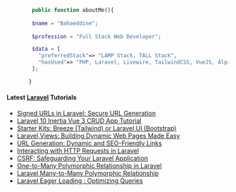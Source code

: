 ```php
        public function aboutMe(){  
        
        $name = "Bahaeddine";
        
        $profession = "Full Stack Web Developer";

        $data = [
          "preferredStack"=> "LAMP Stack, TALL Stack",
          "hasUsed"=> "PHP, Laravel, Livewire, TailwindCSS, VueJS, AlpineJS"
        ];

       }
```
#### Latest [Laravel](https://aliendev.org) Tutorials

- [Signed URLs in Laravel: Secure URL Generation](https://aliendev.org/blog/post/signed-urls-in-laravel-secure-url-generation)
- [Laravel 10 Inertia Vue 3 CRUD App Tutorial](https://aliendev.org/blog/post/laravel-10-inertia-vue-3-crud-app-tutorial)
- [Starter Kits: Breeze (Tailwind) or Laravel UI (Bootstrap)](https://aliendev.org/blog/post/starter-kits-breeze-tailwind-or-laravel-ui-bootstrap)
- [Laravel Views: Building Dynamic Web Pages Made Easy](https://aliendev.org/blog/post/laravel-views-building-dynamic-web-pages-made-easy)
- [URL Generation: Dynamic and SEO-Friendly Links](https://aliendev.org/blog/post/url-generation-dynamic-and-seo-friendly-links)
- [Interacting with HTTP Requests in Laravel](https://aliendev.org/blog/post/interacting-with-http-requests-in-laravel)
- [CSRF: Safeguarding Your Laravel Application](https://aliendev.org/blog/post/csrf-safeguarding-your-laravel-application)
- [One-to-Many Polymorphic Relationship in Laravel](https://aliendev.org/blog/post/one-to-many-polymorphic-relationship-in-laravel)
- [Laravel Many-to-Many Polymorphic Relationship](https://aliendev.org/blog/post/laravel-many-to-many-polymorphic-relationship)
- [Laravel Eager Loading : Optimizing Queries](https://aliendev.org/blog/post/laravel-eager-loading-optimizing-queries)

